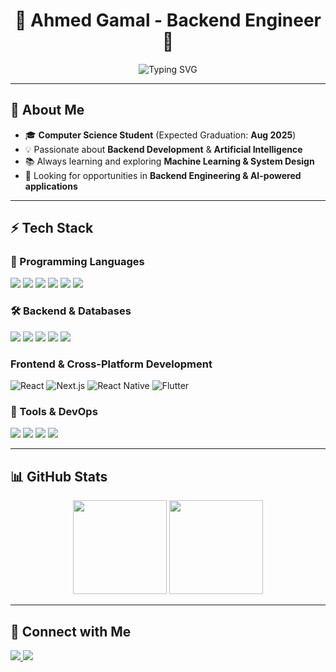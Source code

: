 <h1 align="center">🚀 Ahmed Gamal - Backend Engineer 🚀</h1>

<p align="center">
  <img src="https://readme-typing-svg.demolab.com?font=Fira+Code&weight=500&size=18&pause=1000&center=true&vCenter=true&width=500&lines=CS+Student+%7C+Backend+Engineer;AI+Enthusiast+%7C+Tech+Lover;Building+Scalable+Apps+%F0%9F%9A%80;Always+Learning+New+Things+%F0%9F%94%A5" alt="Typing SVG" />
</p>

---

## 🧐 About Me 
- 🎓 **Computer Science Student** (Expected Graduation: **Aug 2025**)
- 💡 Passionate about **Backend Development** & **Artificial Intelligence**
- 📚 Always learning and exploring **Machine Learning & System Design**
- 🎯 Looking for opportunities in **Backend Engineering & AI-powered applications**

---

## ⚡ Tech Stack

### 🚀 Programming Languages
<p align="left">
  <img src="https://img.shields.io/badge/-JavaScript-F7DF1E?logo=javascript&logoColor=black&style=for-the-badge" />
  <img src="https://img.shields.io/badge/-TypeScript-3178C6?logo=typescript&logoColor=white&style=for-the-badge" />
  <img src="https://img.shields.io/badge/-Python-3776AB?logo=python&logoColor=white&style=for-the-badge" />
  <img src="https://img.shields.io/badge/-C++-00599C?logo=c%2B%2B&logoColor=white&style=for-the-badge" />
  <img src="https://img.shields.io/badge/-C%23-239120?logo=csharp&logoColor=white&style=for-the-badge" />
  <img src="https://img.shields.io/badge/-Dart-0175C2?logo=dart&logoColor=white&style=for-the-badge" />
</p>

### 🛠 Backend & Databases
<p align="left">
  <img src="https://img.shields.io/badge/-NestJS-E0234E?logo=nestjs&logoColor=white&style=for-the-badge" />
  <img src="https://img.shields.io/badge/-Express-000000?logo=express&logoColor=white&style=for-the-badge" />
  <img src="https://img.shields.io/badge/-PostgreSQL-336791?logo=postgresql&logoColor=white&style=for-the-badge" />
  <img src="https://img.shields.io/badge/-MongoDB-47A248?logo=mongodb&logoColor=white&style=for-the-badge" />
  <img src="https://img.shields.io/badge/-MySQL-4479A1?logo=mysql&logoColor=white&style=for-the-badge" />
</p>

### **Frontend & Cross-Platform Development**
![React](https://img.shields.io/badge/React-61DAFB?style=for-the-badge&logo=react&logoColor=black)
![Next.js](https://img.shields.io/badge/Next.js-000000?style=for-the-badge&logo=nextdotjs&logoColor=white)
![React Native](https://img.shields.io/badge/React_Native-61DAFB?style=for-the-badge&logo=react&logoColor=black)
![Flutter](https://img.shields.io/badge/Flutter-02569B?style=for-the-badge&logo=flutter&logoColor=white)

### 🔧 Tools & DevOps
<p align="left">
  <img src="https://img.shields.io/badge/-Git-F05032?logo=git&logoColor=white&style=for-the-badge" />
  <img src="https://img.shields.io/badge/-Docker-2496ED?logo=docker&logoColor=white&style=for-the-badge" />
  <img src="https://img.shields.io/badge/-Linux-FCC624?logo=linux&logoColor=black&style=for-the-badge" />
  <img src="https://img.shields.io/badge/-Postman-FF6C37?logo=postman&logoColor=white&style=for-the-badge" />
</p>

---

## 📊 GitHub Stats  
<p align="center">
  <img src="https://github-readme-stats.vercel.app/api?username=Ahmad-Mosha&show_icons=true&theme=radical" height="150"/>
  <img src="https://github-readme-streak-stats.herokuapp.com/?user=Ahmad-Mosha&theme=radical" height="150"/>
</p>

---

## 🤝 Connect with Me
<p align="left">
  <a href="mailto:ahmadmoshaa3@gmail.com">
    <img src="https://img.shields.io/badge/-Email-D14836?logo=gmail&logoColor=white&style=for-the-badge" />
  </a>
  <a href="https://github.com/Ahmad-Mosha">
    <img src="https://img.shields.io/badge/-GitHub-181717?logo=github&logoColor=white&style=for-the-badge" />
  </a>
</p>
